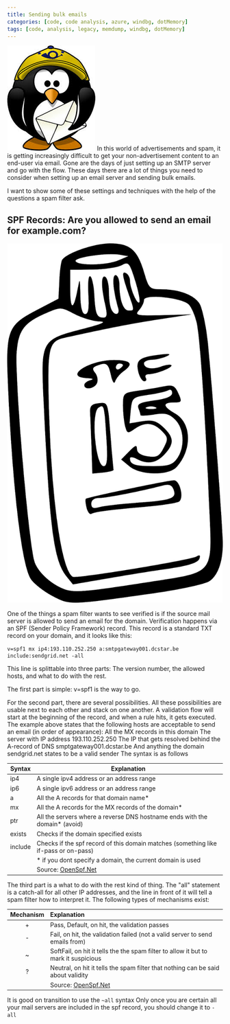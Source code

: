 ```yaml
---
title: Sending bulk emails
categories: [code, code analysis, azure, windbg, dotMemory]
tags: [code, analysis, legacy, memdump, windbg, dotMemory]
---
```

![Email](/assets/pinguinmail.jpg#rightIcon)
In this world of advertisements and spam, it is getting increasingly difficult to get 
your non-advertisement content to an end-user via email. Gone are the days of just setting 
up an SMTP server and go with the flow. These days there are a lot of things you need to 
consider when setting up an email server and sending bulk emails.
<!--more-->
I want to show some of these settings and techniques with the help of the questions a spam filter ask.
 
## SPF Records: Are you allowed to send an email for example.com?
![Email](/assets/spf.png#rightIcon)

One of the things a spam filter wants to see verified is if the source mail server is allowed to send an email for the domain. Verification happens via an SPF (Sender Policy Framework) record. This record is a standard TXT record on your domain, and it looks like this:

```
v=spf1 mx ip4:193.110.252.250 a:smtpgateway001.dcstar.be include:sendgrid.net -all
```

This line is splittable into three parts: The version number, the allowed hosts, and what to do with the rest.

The first part is simple: v=spf1 is the way to go.

For the second part, there are several possibilities. All these possibilities are usable next to each other and stack on one another. A validation flow will start at the beginning of the record, and when a rule hits, it gets executed. The example above states that the following hosts are acceptable to send an email (in order of appearance):
All the MX records in this domain
The server with IP address 193.110.252.250
The IP that gets resolved behind the A-record of DNS smptgateway001.dcstar.be
And anything the domain sendgrid.net states to be a valid sender
The syntax is as follows

| Syntax | Explanation |
|--------|-------------
| ip4    | A single ipv4 address or an address range
| ip6    | A single ipv6 address or an address range
| a      | All the A records for that domain name*
| mx     | All the A records for the MX records of the domain*
| ptr    | All the servers where a reverse DNS hostname ends with the domain* (avoid)
| exists | Checks if the domain specified exists
| include | Checks if the spf record of this domain matches (something like if-pass or on-pass)
| | * if you dont specify a domain, the current domain is used
| | Source: [OpenSpf.Net](https://web.archive.org/web/20120116212843/http://www.openspf.net/SPF_Record_Syntax)

The third part is a what to do with the rest kind of thing. The "all" statement is a catch-all for all other IP addresses, and the line in front of it will tell a spam filter how to interpret it.
The following types of mechanisms exist:

| Mechanism | Explanation |
|:---------:|:------------|
| + | Pass, Default, on hit, the validation passes
| - | Fail, on hit, the validation failed (not a valid server to send emails from)
| ~ | SoftFail, on hit it tells the the spam filter to allow it but to mark it suspicious
| ? | Neutral, on hit it tells the spam filter that nothing can be said about validity
|   | Source: [OpenSpf.Net](https://web.archive.org/web/20120116212843/http://www.openspf.net/SPF_Record_Syntax)

It is good on transition to use the `~all` syntax Only once you are certain all your mail
servers are included in the spf record, you should change it to `-all`

